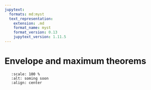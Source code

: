 ```yaml
---
jupytext:
  formats: md:myst
  text_representation:
    extension: .md
    format_name: myst
    format_version: 0.13
    jupytext_version: 1.11.5
---
```


# Envelope and maximum theorems

```{image} _static/img/coming_soon.png
   :scale: 100 %
   :alt: soming soon
   :align: center
```
